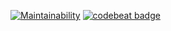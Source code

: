 [![Maintainability](https://api.codeclimate.com/v1/badges/0a937e87c11fd57cd240/maintainability)](https://codeclimate.com/github/buluma/etc_2/maintainability) [![codebeat badge](https://codebeat.co/badges/cc455f1d-2a5d-40c4-8a31-3812c18245b5)](https://codebeat.co/projects/github-com-buluma-etc_2-master)
